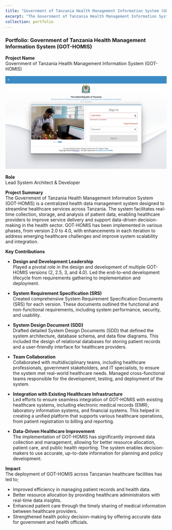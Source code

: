 ```yaml
---
title: "Government of Tanzania Health Management Information System (GOT-HOMIS)"
excerpt: "The Government of Tanzania Health Management Information System (GOT-HOMIS) is a centralized health data management system designed to streamline healthcare services across Tanzania<br/><img src='/images/portfolio/gothomis/login.png'>"
collection: portfolio
---
```


### Portfolio: Government of Tanzania Health Management Information System (GOT-HOMIS)

**Project Name**  
Government of Tanzania Health Management Information System (GOT-HOMIS)

![GOTHOMIS](/images/portfolio/gothomis/login.png)

**Role**  
Lead System Architect & Developer

**Project Summary**  
The Government of Tanzania Health Management Information System (GOT-HOMIS) is a centralized health data management system designed to streamline healthcare services across Tanzania. The system facilitates real-time collection, storage, and analysis of patient data, enabling healthcare providers to improve service delivery and support data-driven decision-making in the health sector. GOT-HOMIS has been implemented in various phases, from version 2.0 to 4.0, with enhancements in each iteration to address emerging healthcare challenges and improve system scalability and integration.

**Key Contributions**

- **Design and Development Leadership**  
  Played a pivotal role in the design and development of multiple GOT-HOMIS versions (2, 2.5, 3, and 4.0). Led the end-to-end development lifecycle from requirements gathering to implementation and deployment.
  
- **System Requirement Specification (SRS)**  
  Created comprehensive System Requirement Specification Documents (SRS) for each version. These documents outlined the functional and non-functional requirements, including system performance, security, and usability.
  
- **System Design Document (SDD)**  
  Drafted detailed System Design Documents (SDD) that defined the system architecture, database schema, and data flow diagrams. This included the design of relational databases for storing patient records and a user-friendly interface for healthcare providers.
  
- **Team Collaboration**  
  Collaborated with multidisciplinary teams, including healthcare professionals, government stakeholders, and IT specialists, to ensure the system met real-world healthcare needs. Managed cross-functional teams responsible for the development, testing, and deployment of the system.
  
- **Integration with Existing Healthcare Infrastructure**  
  Led efforts to ensure seamless integration of GOT-HOMIS with existing healthcare systems, including electronic medical records (EMR), laboratory information systems, and financial systems. This helped in creating a unified platform that supports various healthcare operations, from patient registration to billing and reporting.

- **Data-Driven Healthcare Improvement**  
  The implementation of GOT-HOMIS has significantly improved data collection and management, allowing for better resource allocation, patient care, and public health reporting. The system enables decision-makers to use accurate, up-to-date information for planning and policy development.

**Impact**  
The deployment of GOT-HOMIS across Tanzanian healthcare facilities has led to;

- Improved efficiency in managing patient records and health data.
- Better resource allocation by providing healthcare administrators with real-time data insights.
- Enhanced patient care through the timely sharing of medical information between healthcare providers.
- Strengthened health policy decision-making by offering accurate data for government and health officials.

